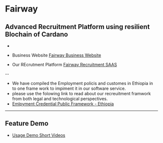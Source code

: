 # Fairway 
## Advanced Recruitment Platform using resilient Blochain of Cardano
-

- Business Website [Fairway Business Website](https://fairway.global/)
- Our REcrutment Platform [Fairway Recruitment SAAS](https://fairway.work/)

--

- We have compiled the Employment policis and customes in Ethiopia in to one frame work to impiment it in our software service.
- please use the folowing link to read about our recreuitment framwork from both legal and technological perspectives.
- [Emlpyment Credential Public Framework - Ethiopia](https://docs.google.com/document/d/1K1iPQWOODzkNNhyXoMKpgI1kttqjllbR_XtlA_mn8do/edit#)

---


## Feature Demo

- [Usage Demo Short Videos](https://www.youtube.com/watch?v=4pRClavTHpE&list=PLfzroa-7VhPaEhkvR0q9snLZm4eWGARm7)
